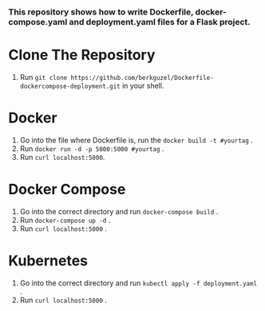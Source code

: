 ### This repository shows how to write Dockerfile, docker-compose.yaml and deployment.yaml files for a Flask project.
# Clone The Repository
1. Run `git clone https://github.com/berkguzel/Dockerfile-dockercompose-deployment.git` in your shell.
# Docker
1. Go into the file where Dockerfile is, run the `docker build -t #yourtag` .
1. Run `docker run -d -p 5000:5000 #yourtag` .
1. Run `curl localhost:5000`.

# Docker Compose
1. Go into the correct directory and run `docker-compose build` .
1. Run `docker-compose up -d` .
1. Run `curl localhost:5000` .

# Kubernetes
1. Go into the correct directory and run `kubectl apply -f deployment.yaml` .
1. Run `curl localhost:5000` .
